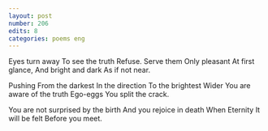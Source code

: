```yaml
---
layout: post
number: 206
edits: 8
categories: poems eng
---
```


Eyes turn away
To see the truth 
Refuse. 
Serve them 
Only pleasant 
At first glance,
And bright and dark 
As if not near. 

Pushing 
From the darkest
In the direction 
To the brightest
Wider 
You are aware of the truth
Ego-eggs 
You split the crack.

You are not surprised by the birth 
And you rejoice in death
When Eternity 
It will be felt 
Before you meet.
